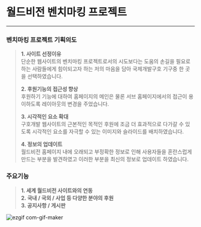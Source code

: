 # 월드비전 벤치마킹 프로젝트
------------------------------------------------------------------------------

### 벤치마킹 프로젝트 기획의도
> **1. 사이트 선정이유**  
> 단순한 웹사이트의 벤치마킹 프로젝트로서의 시도보다는 도움의 손길을 필요로 하는 사람들에게 힘이되고자 하는 저의 마음을 담아 국제개발구호 기구중 한 곳을 선택하였습니다. 
>
> **2. 후원기능의 접근성 향상**  
> 후원하기 기능에 대하여 홈페이지의 메인은 물론 서브 홈페이지에서의 접근이 용이하도록 레이아웃의 변경을 주었습니다.
>
> **3. 시각적인 요소 확대**  
> 구호개발 웹사이트의 근본적인 목적인 후원에 조금 더 효과적으로 다가갈 수 있도록 시각적인 요소를 자극할 수 있는 이미지와 슬라이드를 배치하였습니다.
>
> **4. 정보의 업데이트**  
> 월드비전 홈페이지 내에 오래되고 부정확한 정보로 인해 사용자들을 혼란스럽게 만드는 부분을 발견하였고 이러한 부분을 최신의 정보로 업데이트 하였습니다.


### 주요기능
> **1. 세계 월드비전 사이트와의 연동**  
> **2. 국내 / 국외 / 사업 등 다양한 분야의 후원**  
> **3. 공지사항 / 게시판**

![ezgif com-gif-maker](https://user-images.githubusercontent.com/73590837/97592112-a64b0f00-1a43-11eb-9f9a-8d08221ad3e3.gif)

 
